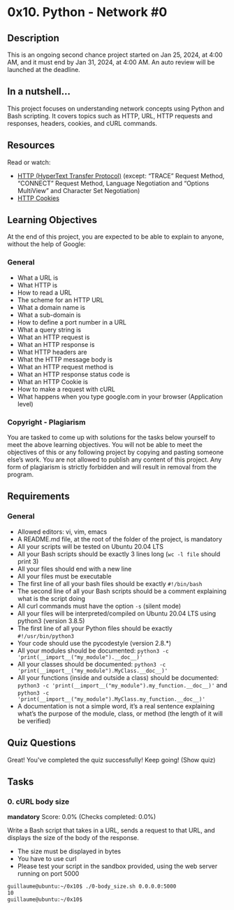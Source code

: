 # 0x10. Python - Network #0

## Description
This is an ongoing second chance project started on Jan 25, 2024, at 4:00 AM, and it must end by Jan 31, 2024, at 4:00 AM. An auto review will be launched at the deadline.

## In a nutshell…
This project focuses on understanding network concepts using Python and Bash scripting. It covers topics such as HTTP, URL, HTTP requests and responses, headers, cookies, and cURL commands.

## Resources
Read or watch:
- [HTTP (HyperText Transfer Protocol)](https://developer.mozilla.org/en-US/docs/Web/HTTP) (except: “TRACE” Request Method, “CONNECT” Request Method, Language Negotiation and “Options MultiView” and Character Set Negotiation)
- [HTTP Cookies](https://developer.mozilla.org/en-US/docs/Web/HTTP/Cookies)

## Learning Objectives
At the end of this project, you are expected to be able to explain to anyone, without the help of Google:

### General
- What a URL is
- What HTTP is
- How to read a URL
- The scheme for an HTTP URL
- What a domain name is
- What a sub-domain is
- How to define a port number in a URL
- What a query string is
- What an HTTP request is
- What an HTTP response is
- What HTTP headers are
- What the HTTP message body is
- What an HTTP request method is
- What an HTTP response status code is
- What an HTTP Cookie is
- How to make a request with cURL
- What happens when you type google.com in your browser (Application level)

### Copyright - Plagiarism
You are tasked to come up with solutions for the tasks below yourself to meet the above learning objectives. You will not be able to meet the objectives of this or any following project by copying and pasting someone else’s work. You are not allowed to publish any content of this project. Any form of plagiarism is strictly forbidden and will result in removal from the program.

## Requirements
### General
- Allowed editors: vi, vim, emacs
- A README.md file, at the root of the folder of the project, is mandatory
- All your scripts will be tested on Ubuntu 20.04 LTS
- All your Bash scripts should be exactly 3 lines long (`wc -l file` should print 3)
- All your files should end with a new line
- All your files must be executable
- The first line of all your bash files should be exactly `#!/bin/bash`
- The second line of all your Bash scripts should be a comment explaining what is the script doing
- All curl commands must have the option `-s` (silent mode)
- All your files will be interpreted/compiled on Ubuntu 20.04 LTS using python3 (version 3.8.5)
- The first line of all your Python files should be exactly `#!/usr/bin/python3`
- Your code should use the pycodestyle (version 2.8.*)
- All your modules should be documented: `python3 -c 'print(__import__("my_module").__doc__)'`
- All your classes should be documented: `python3 -c 'print(__import__("my_module").MyClass.__doc__)'`
- All your functions (inside and outside a class) should be documented: `python3 -c 'print(__import__("my_module").my_function.__doc__)'` and `python3 -c 'print(__import__("my_module").MyClass.my_function.__doc__)'`
- A documentation is not a simple word, it’s a real sentence explaining what’s the purpose of the module, class, or method (the length of it will be verified)

## Quiz Questions
Great! You've completed the quiz successfully! Keep going! (Show quiz)

## Tasks
### 0. cURL body size
**mandatory**
Score: 0.0% (Checks completed: 0.0%)

Write a Bash script that takes in a URL, sends a request to that URL, and displays the size of the body of the response.

- The size must be displayed in bytes
- You have to use curl
- Please test your script in the sandbox provided, using the web server running on port 5000

```bash
guillaume@ubuntu:~/0x10$ ./0-body_size.sh 0.0.0.0:5000
10
guillaume@ubuntu:~/0x10$

